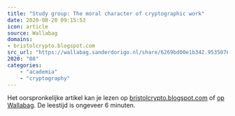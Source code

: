 ```yaml
---
title: "Study group: The moral character of cryptographic work"
date: 2020-08-20 09:15:53
icon: article
source: Wallabag
domains:
- bristolcrypto.blogspot.com
src_url: "https://wallabag.sanderdorigo.nl/share/6269bd00e1b342.95350765"
2020: "08"
categories:
    - "academia"
    - "cryptography"
---
```

Het oorspronkelijke artikel kan je lezen op [bristolcrypto.blogspot.com](http://bristolcrypto.blogspot.com/2016/03/study-group-moral-character-of.html) of [op Wallabag](https://wallabag.sanderdorigo.nl/share/6269bd00e1b342.95350765). De leestijd is ongeveer 6 minuten.